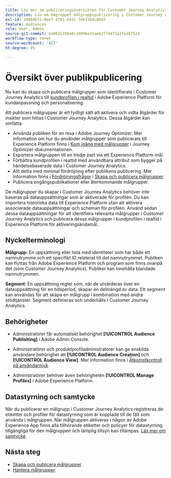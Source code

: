 ```yaml
---
title: Läs mer om publiceringsöversikten för Customer Journey Analytics Audiences
description: Läs om begreppet målgruppspublicering i Customer Journey Analytics
exl-id: 30404bfc-0ee7-4f01-842c-7e6156dc0b45
feature: Audiences
role: User, Admin
source-git-commit: be062e350a8c1989be41aeb2774471a3fe1bf524
workflow-type: tm+mt
source-wordcount: '427'
ht-degree: 0%

---
```


# Översikt över publikpublicering

Nu kan du skapa och publicera målgrupper som identifierats i Customer Journey Analytics till [kundprofilen i realtid](https://experienceleague.adobe.com/docs/experience-platform/profile/home.html?lang=sv) i Adobe Experience Platform för kundanpassning och personalisering.

Att publicera målgrupper är ett tydligt sätt att aktivera och vidta åtgärder för insikter som hittas i Customer Journey Analytics. Dessa åtgärder kan omfatta:

* Använda publiken för en resa i Adobe Journey Optimizer.
Mer information om hur du använder målgrupper som publicerats till Experience Platform finns i [Kom igång med målgrupper](https://experienceleague.adobe.com/en/docs/journey-optimizer/using/audiences-profiles-identities/audiences/about-audiences) i Journey Optimizer-dokumentationen.
* Exportera målgruppen till en tredje part via ett Experience Platform-mål.
* Förbättra kundprofilen i realtid med användbara attribut som bygger på händelsebaserade data i Customer Journey Analytics.
* Allt detta med minimal fördröjning efter publikens publicering.
Mer information finns i [Fördröjningsfrågor](/help/components/audiences/publish.md#latency-considerations) i [Skapa och publicera målgrupper](/help/components/audiences/publish.md).
* Publicera engångspublikationer eller återkommande målgrupper.

De målgrupper du skapar i Customer Journey Analytics behöver inte baseras på datauppsättningar som är aktiverade för profilen. Du kan importera historiska data till Experience Platform utan att aktivera associerade datauppsättningar och scheman för profilen. Använd sedan dessa datauppsättningar för att identifiera relevanta målgrupper i Customer Journey Analytics och publicera dessa målgrupper i kundprofilen i realtid i Experience Platform för aktiveringsändamål.

## Nyckelterminologi

**Målgrupp**: En uppsättning eller lista med identiteter som har både ett namnutrymme och ett specifikt ID relaterat till det namnutrymmet. Publiken kan flyttas från Adobe Experience Platform och program som finns ovanpå det (som Customer Journey Analytics). Publiker kan innehålla blandade namnutrymmen.

**Segment**: En uppsättning regler som, när de utvärderas över en datauppsättning för en tidsperiod, skapar en delmängd av data. Ett segment kan användas för att skapa en målgrupp i kombination med andra stödtjänster. Segment definieras och underhålls i Customer Journey Analytics.

## Behörigheter

* Administratörer får automatiskt behörighet **[!UICONTROL Audience Publishing]** i Adobe Admin Console.

* Administratörer och produktprofiladministratörer kan ge enskilda användare behörighet att **[!UICONTROL Audience Creation]** och **[!UICONTROL Audience View]**. Mer information finns i [Åtkomstkontroll på användarnivå](/help/technotes/access-control.md#user-level-access).

* Administratörer behöver även behörigheten **[!UICONTROL Manage Profiles]** i Adobe Experience Platform.

## Datastyrning och samtycke

När du publicerar en målgrupp i Customer Journey Analytics registreras de etiketter och profiler för datastyrning som är kopplade till de fält som används i målgruppen.  När målgruppen aktiveras i någon av Adobe Experience App finns alla tillhörande etiketter och policyer för datastyrning tillgängliga för den målgruppen och lämplig tillsyn kan tillämpas. [Läs mer om samtycke](https://experienceleague.adobe.com/docs/experience-platform/data-governance/policies/user-guide.html#consent-policy).

## Nästa steg

* [Skapa och publicera målgrupper](/help/components/audiences/publish.md)
* [Hantera målgrupper](/help/components/audiences/manage.md)
